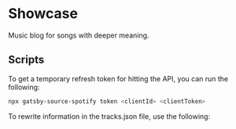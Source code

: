 # Showcase

Music blog for songs with deeper meaning.

## Scripts

To get a temporary refresh token for hitting the API, you can run the following:

```sh
npx gatsby-source-spotify token <clientId> <clientToken>
```

To rewrite information in the tracks.json file, use the following:

```

```
